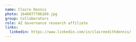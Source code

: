 ```yaml
---
name: Claire Dennis
photo: 1646077786169.jpg
group: Collaborators
role: AI Governance research affiliate
links:
  linkedin: https://www.linkedin.com/in/claireedithdennis/
---
```

